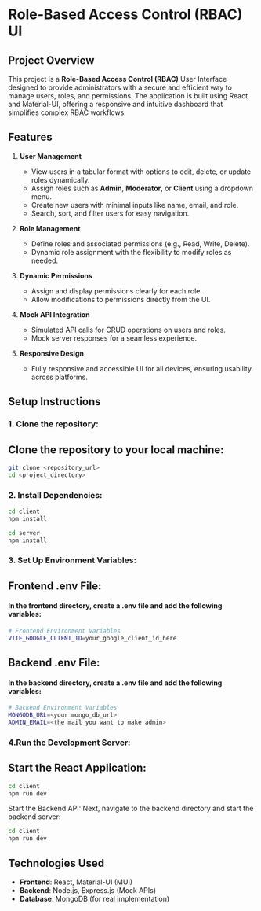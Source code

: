 # **Role-Based Access Control (RBAC) UI**

## **Project Overview**
This project is a **Role-Based Access Control (RBAC)** User Interface designed to provide administrators with a secure and efficient way to manage users, roles, and permissions. The application is built using React and Material-UI, offering a responsive and intuitive dashboard that simplifies complex RBAC workflows.

## **Features**
1. **User Management**
   - View users in a tabular format with options to edit, delete, or update roles dynamically.
   - Assign roles such as **Admin**, **Moderator**, or **Client** using a dropdown menu.
   - Create new users with minimal inputs like name, email, and role.
   - Search, sort, and filter users for easy navigation.

2. **Role Management**
   - Define roles and associated permissions (e.g., Read, Write, Delete).
   - Dynamic role assignment with the flexibility to modify roles as needed.

3. **Dynamic Permissions**
   - Assign and display permissions clearly for each role.
   - Allow modifications to permissions directly from the UI.

4. **Mock API Integration**
   - Simulated API calls for CRUD operations on users and roles.
   - Mock server responses for a seamless experience.

5. **Responsive Design**
   - Fully responsive and accessible UI for all devices, ensuring usability across platforms.

## Setup Instructions

### 1. Clone the repository:

##  Clone the repository to your local machine:

```bash
git clone <repository_url>
cd <project_directory>
```

### 2. Install Dependencies:

```bash   
cd client
npm install
```

```bash
cd server
npm install
```

### 3. Set Up Environment Variables:
## Frontend .env File:
#### In the frontend directory, create a .env file and add the following variables:

```bash
# Frontend Environment Variables
VITE_GOOGLE_CLIENT_ID=your_google_client_id_here
```

## Backend .env File:
#### In the backend directory, create a .env file and add the following variables:

```bash
# Backend Environment Variables
MONGODB_URL=<your mongo_db_url>
ADMIN_EMAIL=<the mail you want to make admin>
```

### 4.Run the Development Server:
## Start the React Application:

```bash
cd client
npm run dev
```

Start the Backend API:
Next, navigate to the backend directory and start the backend server:

```bash
cd client
npm run dev
```

## **Technologies Used**
- **Frontend**: React, Material-UI (MUI)
- **Backend**: Node.js, Express.js (Mock APIs)
- **Database**: MongoDB (for real implementation)

